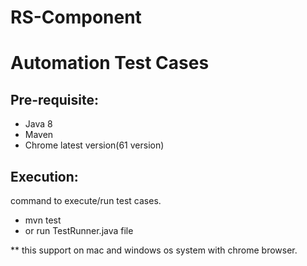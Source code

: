 # RS-Component
# Automation Test Cases

Pre-requisite:
-------------
 * Java 8
 * Maven 
 * Chrome latest version(61 version)
 
Execution:
----------
command to execute/run test cases.
  * mvn test
  * or run TestRunner.java file
 
** this support on mac and windows os system with chrome browser.
